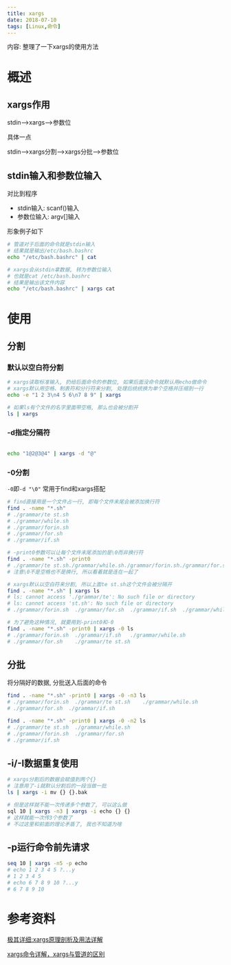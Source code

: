 ```yaml
---
title: xargs
date: 2018-07-10
tags: [Linux,命令]
---
```


内容: 整理了一下xargs的使用方法

<!-- more -->

# 概述

## xargs作用

stdin-->xargs-->参数位

具体一点

stdin-->xargs分割-->xargs分批-->参数位

## stdin输入和参数位输入

对比到程序

* stdin输入: scanf()输入
* 参数位输入: argv[]输入

形象例子如下

```bash
# 管道对于后面的命令就是stdin输入
# 结果就是输出/etc/bash.bashrc
echo "/etc/bash.bashrc" | cat

# xargs会从stdin拿数据, 转为参数位输入
# 也就是cat /etc/bash.bashrc
# 结果是输出该文件内容
echo "/etc/bash.bashrc" | xargs cat
```

# 使用

## 分割

### 默认以空白符分割

```bash
# xargs读取标准输入, 扔给后面命令的参数位, 如果后面没命令就默认用echo做命令
# xargs默认用空格、制表符和分行符来分割, 处理后统统换为单个空格并压缩到一行
echo -e "1 2 3\n4 5 6\n7 8 9" | xargs
```

```bash
# 如果ls有个文件的名字里面带空格, 那么也会被分割开
ls | xargs
```

### -d指定分隔符

```bash

echo "1@2@3@4" | xargs -d "@"
```

### -0分割

`-0`即`-d "\0"`  常用于find和xargs搭配

```bash
# find直接用是一个文件占一行, 即每个文件末尾会被添加换行符
find . -name "*.sh"
# ./grammar/te st.sh
# ./grammar/while.sh
# ./grammar/forin.sh
# ./grammar/for.sh
# ./grammar/if.sh

# -print0参数可以让每个文件末尾添加的是\0而非换行符
find . -name "*.sh" -print0
# ./grammar/te st.sh./grammar/while.sh./grammar/forin.sh./grammar/for.sh./grammar/if.sh
# 注意\0不是空格也不是换行, 所以看着就是连在一起了

# xargs默认以空白符来分割, 所以上面te st.sh这个文件会被分隔开
find . -name "*.sh" | xargs ls
# ls: cannot access './grammar/te': No such file or directory
# ls: cannot access 'st.sh': No such file or directory
# ./grammar/forin.sh  ./grammar/for.sh  ./grammar/if.sh  ./grammar/while.sh

# 为了避免这种情况, 就要用到-print0和-0
find . -name "*.sh" -print0 | xargs -0 ls
# ./grammar/forin.sh  ./grammar/if.sh	./grammar/while.sh
# ./grammar/for.sh    ./grammar/te st.sh
```

## 分批

将分隔好的数据, 分批送入后面的命令

```bash
find . -name "*.sh" -print0 | xargs -0 -n3 ls
# ./grammar/forin.sh  ./grammar/te st.sh	./grammar/while.sh
# ./grammar/for.sh  ./grammar/if.sh

find . -name "*.sh" -print0 | xargs -0 -n2 ls
# ./grammar/te st.sh  ./grammar/while.sh
# ./grammar/forin.sh  ./grammar/for.sh
# ./grammar/if.sh
```

## -i/-I数据重复使用

```bash
# xargs分割后的数据会赋值到两个{}
# 注意用了-i就默认分割后的一段当做一批
ls | xargs -i mv {} {}.bak

# 但是这样就不能一次传递多个参数了, 可以这么做
sql 10 | xargs -n3 | xargs -i echo {} {}
# 这样就能一次传3个参数了
# 不过这里和前面的理论矛盾了, 我也不知道为啥
```

## -p运行命令前先请求

```bash
seq 10 | xargs -n5 -p echo
# echo 1 2 3 4 5 ?...y
# 1 2 3 4 5
# echo 6 7 8 9 10 ?...y
# 6 7 8 9 10
```

# 参考资料

[极其详细:xargs原理剖析及用法详解](https://www.cnblogs.com/f-ck-need-u/p/5925923.html)

[xargs命令详解，xargs与管道的区别](https://www.cnblogs.com/wangqiguo/p/6464234.html)